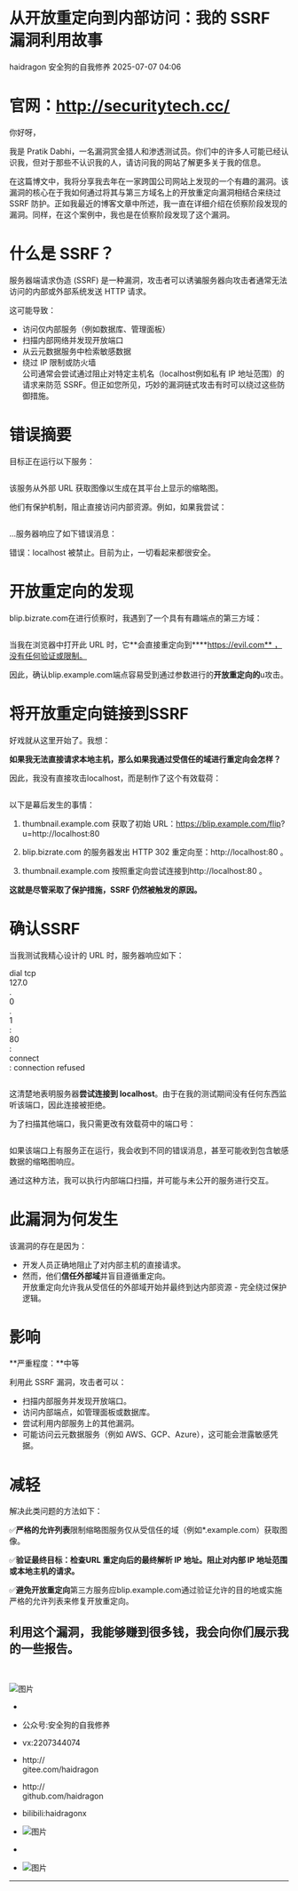 #  从开放重定向到内部访问：我的 SSRF 漏洞利用故事  
haidragon  安全狗的自我修养   2025-07-07 04:06  
  
# 官网：http://securitytech.cc/  
  
  
  
你好呀，  
  
我是 Pratik Dabhi，一名漏洞赏金猎人和渗透测试员。你们中的许多人可能已经认识我，但对于那些不认识我的人，请访问我的网站了解更多关于我的信息。  
  
在这篇博文中，我将分享我去年在一家跨国公司网站上发现的一个有趣的漏洞。该漏洞的核心在于我如何通过将其与第三方域名上的开放重定向漏洞相结合来绕过 SSRF 防护。正如我最近的博客文章中所述，我一直在详细介绍在侦察阶段发现的漏洞。同样，在这个案例中，我也是在侦察阶段发现了这个漏洞。  
# 什么是 SSRF？  
  
服务器端请求伪造 (SSRF) 是一种漏洞，攻击者可以诱骗服务器向攻击者通常无法访问的内部或外部系统发送 HTTP 请求。  
  
这可能导致：  
- 访问仅内部服务（例如数据库、管理面板）  
- 扫描内部网络并发现开放端口  
- 从云元数据服务中检索敏感数据  
- 绕过 IP 限制或防火墙  
公司通常会尝试通过阻止对特定主机名（localhost例如私有 IP 地址范围）的请求来防范 SSRF。但正如您所见，巧妙的漏洞链式攻击有时可以绕过这些防御措施。  
# 错误摘要  
  
目标正在运行以下服务：  
```
```  
  
该服务从外部 URL 获取图像以生成在其平台上显示的缩略图。  
  
他们有保护机制，阻止直接访问内部资源。例如，如果我尝试：  
```
```  
  
...服务器响应了如下错误消息：  
  
错误：localhost 被禁止。目前为止，一切看起来都很安全。  
# 开放重定向的发现  
  
blip.bizrate.com在进行侦察时，我遇到了一个具有有趣端点的第三方域：  
```
```  
  
当我在浏览器中打开此 URL 时，它**会直接重定向到****https://evil.com** ，没有任何验证或限制。  
  
因此，确认blip.example.com端点容易受到通过参数进行的**开放重定向的**u攻击。  
# 将开放重定向链接到SSRF  
  
好戏就从这里开始了。我想：  
  
**如果我无法直接请求本地主机，那么如果我通过受信任的域进行重定向会怎样？**  
  
因此，我没有直接攻击localhost，而是制作了这个有效载荷：  
```
```  
  
以下是幕后发生的事情：  
  
1. thumbnail.example.com 获取了初始 URL：https://blip.example.com/flip? u=http://localhost:80  
  
2. blip.bizrate.com 的服务器发出 HTTP 302 重定向至：http://localhost:80 。  
  
3. thumbnail.example.com 按照重定向尝试连接到http://localhost:80 。  
  
**这就是尽管采取了保护措施，SSRF 仍然被触发的原因。**  
# 确认SSRF  
  
当我测试我精心设计的 URL 时，服务器响应如下：  
  
dial tcp   
127.0  
.  
0  
.  
1  
:  
80  
:   
connect  
: connection refused  
```
```  
  
这清楚地表明服务器**尝试连接到 localhost**。由于在我的测试期间没有任何东西监听该端口，因此连接被拒绝。  
  
为了扫描其他端口，我只需更改有效载荷中的端口号：  
```
```  
  
如果该端口上有服务正在运行，我会收到不同的错误消息，甚至可能收到包含敏感数据的缩略图响应。  
  
通过这种方法，我可以执行内部端口扫描，并可能与未公开的服务进行交互。  
# 此漏洞为何发生  
  
该漏洞的存在是因为：  
- 开发人员正确地阻止了对内部主机的直接请求。  
- 然而，他们**信任外部域**并盲目遵循重定向。  
开放重定向允许我从受信任的外部域开始并最终到达内部资源 - 完全绕过保护逻辑。  
# 影响  
  
**严重程度：**中等  
  
利用此 SSRF 漏洞，攻击者可以：  
- 扫描内部服务并发现开放端口。  
- 访问内部端点，如管理面板或数据库。  
- 尝试利用内部服务上的其他漏洞。  
- 可能访问云元数据服务（例如 AWS、GCP、Azure），这可能会泄露敏感凭据。  
# 减轻  
  
解决此类问题的方法如下：  
  
✅**严格的允许列表**限制缩略图服务仅从受信任的域（例如*.example.com）获取图像。  
  
✅**验证最终目标：**检查URL 重定向后的**最终解析 IP 地址。阻止对内部 IP 地址范围或本地主机的请求。**  
  
✅**避免开放重定向**第三方服务应blip.example.com通过验证允许的目的地或实施严格的允许列表来修复开放重定向。  
## 利用这个漏洞，我能够赚到很多钱，我会向你们展示我的一些报告。  
  
  
   
  
![图片](https://mmbiz.qpic.cn/sz_mmbiz_png/vBZcZNVQERGsKF9Uib4hYNxdVEdTJT3OTNDe44DiaCbEIJkbFfAbnibQnKVeTfOT90FJCesfxe74FDmDOGcdH1k9Q/640?wx_fmt=png&from=appmsg&watermark=1&wxfrom=5&wx_lazy=1&tp=webp "")  
  
-   
- 公众号:安全狗的自我修养  
  
- vx:2207344074  
  
- http://  
gitee.com/haidragon  
  
- http://  
github.com/haidragon  
  
- bilibili:haidragonx  
  
- ![图片](https://mmbiz.qpic.cn/sz_mmbiz_png/vBZcZNVQERHYgfyicoHWcBVxH85UOBNaPMJPjIWnCTP3EjrhOXhJsryIkR34mCwqetPF7aRmbhnxBbiaicS0rwu6w/640?wx_fmt=other&wxfrom=5&wx_lazy=1&wx_co=1&tp=webp "")  
  
-   
- ![图片](https://mmbiz.qpic.cn/sz_mmbiz_png/vBZcZNVQERHYgfyicoHWcBVxH85UOBNaPZeRlpCaIfwnM0IM4vnVugkAyDFJlhe1Rkalbz0a282U9iaVU12iaEiahw/640?wx_fmt=other&wxfrom=5&wx_lazy=1&wx_co=1&tp=webp "")  
  
****  
  
  

